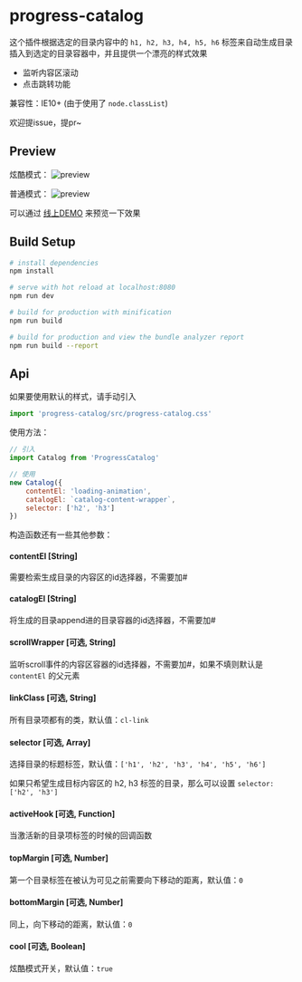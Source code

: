 # progress-catalog

这个插件根据选定的目录内容中的 `h1, h2, h3, h4, h5, h6` 标签来自动生成目录插入到选定的目录容器中，并且提供一个漂亮的样式效果

- 监听内容区滚动
- 点击跳转功能

兼容性：IE10+ (由于使用了 `node.classList`)

欢迎提issue，提pr~

## Preview
炫酷模式：
![preview](https://github.com/SHERlocked93/progress-catalog/blob/master/assets/progress-catalog.gif)

普通模式：
![preview](https://github.com/SHERlocked93/progress-catalog/blob/master/assets/simple.gif)

可以通过 [线上DEMO](http://sherlocked93.club/vue-style-codebase/) 来预览一下效果

## Build Setup

``` bash
# install dependencies
npm install

# serve with hot reload at localhost:8080
npm run dev

# build for production with minification
npm run build

# build for production and view the bundle analyzer report
npm run build --report
```


## Api
如果要使用默认的样式，请手动引入

```js
import 'progress-catalog/src/progress-catalog.css'
```

使用方法：
```js
// 引入
import Catalog from 'ProgressCatalog'

// 使用 
new Catalog({
	contentEl: 'loading-animation',
	catalogEl: `catalog-content-wrapper`,
	selector: ['h2', 'h3']
})
```

构造函数还有一些其他参数：

#### contentEl [String]
需要检索生成目录的内容区的id选择器，不需要加#

#### catalogEl [String]
将生成的目录append进的目录容器的id选择器，不需要加#

#### scrollWrapper [可选, String]
监听scroll事件的内容区容器的id选择器，不需要加#，如果不填则默认是 `contentEl` 的父元素

#### linkClass [可选, String]
所有目录项都有的类，默认值：`cl-link`

#### selector [可选, Array]
选择目录的标题标签，默认值：`['h1', 'h2', 'h3', 'h4', 'h5', 'h6']`

如果只希望生成目标内容区的 h2, h3 标签的目录，那么可以设置 `selector: ['h2', 'h3']`

#### activeHook [可选, Function]
当激活新的目录项标签的时候的回调函数

#### topMargin [可选, Number]
第一个目录标签在被认为可见之前需要向下移动的距离，默认值：`0`

#### bottomMargin [可选, Number]
同上，向下移动的距离，默认值：`0`

#### cool [可选, Boolean]
炫酷模式开关，默认值：`true`
